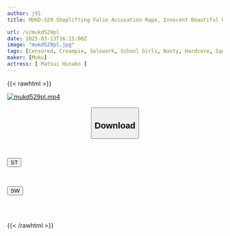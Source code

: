 ```yaml
---
author: j91
title: MUKD-529 Shoplifting False Accusation Rape, Innocent Beautiful Girl In Uniform, Threatened And Forced To Be Used As A Sex Slave And Creampied Until She Gets Pregnant, Hinako Matsui

url: /v/mukd529pl
date: 2025-03-13T16:15:00Z
image: "mukd529pl.jpg"
tags: [Censored, Creampie, Solowork, School Girls, Nasty, Hardcore, Squirting, Rape, Deep Throating	]
maker: [Muku]
actress: [ Matsui Hinako ]
---
```



{{< rawhtml >}}

<div class="video" data-videoid="RA8M4vYzBLud3j8">
    <a href="javascript:;">
        <img src="/v/mukd529pl/mukd529pl.jpg" width="WIDTH" height="HEIGHT" alt="mukd529pl.mp4" loading="lazy">
    </a>
</div>

<script type="text/javascript" src="https://j91.asia/asset/on-demand-st.js"></script>

<br>
  <link rel="stylesheet" href="https://j91.asia/asset/bs5.css">
  
  <center>
  <button class="btn btn-primary" type="button" data-bs-toggle="collapse" data-bs-target=".multi-collapse" aria-expanded="false" aria-controls="multiCollapseExample1 multiCollapseExample2"><h2>Download</h2></button></center>
</p>
<div class="row">
  <div class="col">
    <div class="collapse multi-collapse" id="multiCollapseExample1">
      <div class="card card-body">
	      	      <br>
<div class="buttons">  
<p><a href="/v/mukd529pl/st.html" target="_blank"><button class="btn-hover color-3"><i class="fa fa-download"></i> ST</button></a></p></div>
    </div>
  </div>
</div>
  <div class="col">
    <div class="collapse multi-collapse" id="multiCollapseExample2">
      <div class="card card-body">
	      <br>
<div class="buttons">
<p><a href="/v/mukd529pl/sw.html" target="_blank"><button class="btn-hover color-2"><i class="fa fa-download"></i> SW</button></a></p></div>
<br><br>
      </div>
    </div>
  </div>
</div>

{{< /rawhtml >}}